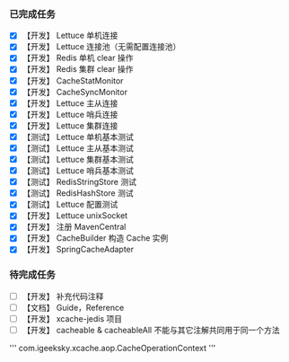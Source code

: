 ### 已完成任务

-[X] 【开发】 Lettuce 单机连接
-[X] 【开发】 Lettuce 连接池（无需配置连接池）
-[X] 【开发】 Redis 单机 clear 操作
-[X] 【开发】 Redis 集群 clear 操作
-[X] 【开发】 CacheStatMonitor
-[X] 【开发】 CacheSyncMonitor
-[X] 【开发】 Lettuce 主从连接
-[X] 【开发】 Lettuce 哨兵连接
-[X] 【开发】 Lettuce 集群连接
-[X] 【测试】 Lettuce 单机基本测试
-[X] 【测试】 Lettuce 主从基本测试
-[X] 【测试】 Lettuce 集群基本测试
-[X] 【测试】 Lettuce 哨兵基本测试
-[X] 【测试】 RedisStringStore 测试
-[X] 【测试】 RedisHashStore 测试
-[X] 【测试】 Lettuce 配置测试
-[X] 【开发】 Lettuce unixSocket
-[X] 【开发】 注册 MavenCentral
-[X] 【开发】 CacheBuilder 构造 Cache 实例
-[X] 【开发】 SpringCacheAdapter

### 待完成任务

-[ ] 【开发】 补充代码注释
-[ ] 【文档】 Guide，Reference
-[ ] 【开发】 xcache-jedis 项目
-[ ] 【开发】 cacheable & cacheableAll 不能与其它注解共同用于同一个方法 

'''
com.igeeksky.xcache.aop.CacheOperationContext
'''

